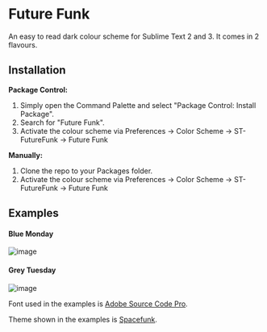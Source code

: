 # Future Funk #
An easy to read dark colour scheme for Sublime Text 2 and 3. It comes in 2 flavours.

## Installation ##
**Package Control:**

1. Simply open the Command Palette and select "Package Control: Install Package".
2. Search for "Future Funk".
3. Activate the colour scheme via Preferences -> Color Scheme -> ST-FutureFunk -> Future Funk

**Manually:**

1. Clone the repo to your Packages folder.
2. Activate the colour scheme via Preferences -> Color Scheme -> ST-FutureFunk -> Future Funk

## Examples ##

#### Blue Monday
![image](http://twiebie.com/screenshots/Spacefunk/BlueMonday/Spacefunk%20-%20Blue%20Monday%20-%20PHP.png)

#### Grey Tuesday
![image](http://twiebie.com/screenshots/Spacefunk/GreyTuesday/Spacefunk%20-%20Grey%20Tuesday%20-%20PHP.png)

Font used in the examples is [Adobe Source Code Pro](https://github.com/adobe/source-code-pro).

Theme shown in the examples is [Spacefunk](https://sublime.wbond.net/packages/Theme%20-%20Spacefunk).